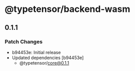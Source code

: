 # @typetensor/backend-wasm

## 0.1.1

### Patch Changes

- b94453e: Initial release
- Updated dependencies [b94453e]
  - @typetensor/core@0.1.1
